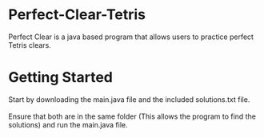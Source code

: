 # Perfect-Clear-Tetris
Perfect Clear is a java based program that allows users to practice perfect Tetris clears.
<h1>Getting Started</h1>
Start by downloading the main.java file and the included solutions.txt file. <br> 
<br>
Ensure that both are in the same folder (This allows the program to find the solutions) and run the main.java file. <br>
<br>


